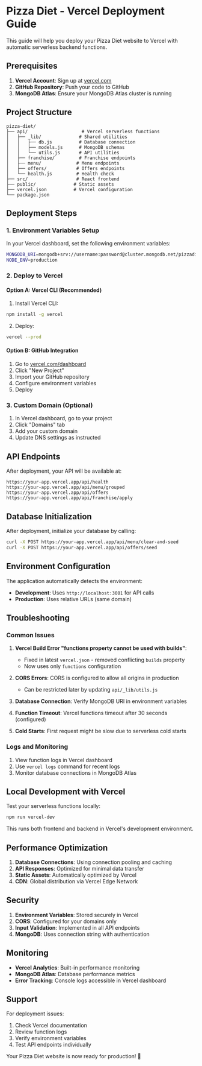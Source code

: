 # Pizza Diet - Vercel Deployment Guide

This guide will help you deploy your Pizza Diet website to Vercel with automatic serverless backend functions.

## Prerequisites

1. **Vercel Account**: Sign up at [vercel.com](https://vercel.com)
2. **GitHub Repository**: Push your code to GitHub
3. **MongoDB Atlas**: Ensure your MongoDB Atlas cluster is running

## Project Structure

```
pizza-diet/
├── api/                    # Vercel serverless functions
│   ├── _lib/              # Shared utilities
│   │   ├── db.js          # Database connection
│   │   ├── models.js      # MongoDB schemas
│   │   └── utils.js       # API utilities
│   ├── franchise/         # Franchise endpoints
│   ├── menu/             # Menu endpoints
│   ├── offers/           # Offers endpoints
│   └── health.js         # Health check
├── src/                  # React frontend
├── public/              # Static assets
├── vercel.json          # Vercel configuration
└── package.json
```

## Deployment Steps

### 1. Environment Variables Setup

In your Vercel dashboard, set the following environment variables:

```bash
MONGODB_URI=mongodb+srv://username:password@cluster.mongodb.net/pizzadiet?retryWrites=true&w=majority
NODE_ENV=production
```

### 2. Deploy to Vercel

#### Option A: Vercel CLI (Recommended)

1. Install Vercel CLI:
```bash
npm install -g vercel
```

2. Deploy:
```bash
vercel --prod
```

#### Option B: GitHub Integration

1. Go to [vercel.com/dashboard](https://vercel.com/dashboard)
2. Click "New Project"
3. Import your GitHub repository
4. Configure environment variables
5. Deploy

### 3. Custom Domain (Optional)

1. In Vercel dashboard, go to your project
2. Click "Domains" tab
3. Add your custom domain
4. Update DNS settings as instructed

## API Endpoints

After deployment, your API will be available at:

```
https://your-app.vercel.app/api/health
https://your-app.vercel.app/api/menu/grouped
https://your-app.vercel.app/api/offers
https://your-app.vercel.app/api/franchise/apply
```

## Database Initialization

After deployment, initialize your database by calling:

```bash
curl -X POST https://your-app.vercel.app/api/menu/clear-and-seed
curl -X POST https://your-app.vercel.app/api/offers/seed
```

## Environment Configuration

The application automatically detects the environment:

- **Development**: Uses `http://localhost:3001` for API calls
- **Production**: Uses relative URLs (same domain)

## Troubleshooting

### Common Issues

1. **Vercel Build Error "functions property cannot be used with builds"**: 
   - Fixed in latest `vercel.json` - removed conflicting `builds` property
   - Now uses only `functions` configuration

2. **CORS Errors**: CORS is configured to allow all origins in production
   - Can be restricted later by updating `api/_lib/utils.js`

3. **Database Connection**: Verify MongoDB URI in environment variables

4. **Function Timeout**: Vercel functions timeout after 30 seconds (configured)

5. **Cold Starts**: First request might be slow due to serverless cold starts

### Logs and Monitoring

1. View function logs in Vercel dashboard
2. Use `vercel logs` command for recent logs
3. Monitor database connections in MongoDB Atlas

## Local Development with Vercel

Test your serverless functions locally:

```bash
npm run vercel-dev
```

This runs both frontend and backend in Vercel's development environment.

## Performance Optimization

1. **Database Connections**: Using connection pooling and caching
2. **API Responses**: Optimized for minimal data transfer
3. **Static Assets**: Automatically optimized by Vercel
4. **CDN**: Global distribution via Vercel Edge Network

## Security

1. **Environment Variables**: Stored securely in Vercel
2. **CORS**: Configured for your domains only
3. **Input Validation**: Implemented in all API endpoints
4. **MongoDB**: Uses connection string with authentication

## Monitoring

- **Vercel Analytics**: Built-in performance monitoring
- **MongoDB Atlas**: Database performance metrics
- **Error Tracking**: Console logs accessible in Vercel dashboard

## Support

For deployment issues:
1. Check Vercel documentation
2. Review function logs
3. Verify environment variables
4. Test API endpoints individually

Your Pizza Diet website is now ready for production! 🍕